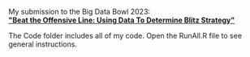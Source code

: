 My submission to the Big Data Bowl 2023:  
[**"Beat the Offensive Line: Using Data To Determine Blitz Strategy"**](https://www.kaggle.com/code/dominicborsani/using-data-to-determine-blitz-strategy)    

The Code folder includes all of my code.  Open the RunAll.R file to see general instructions.  
